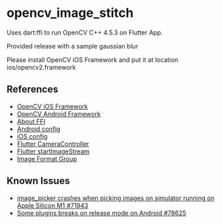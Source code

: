 # opencv_image_stitch

Uses dart:ffi to run OpenCV C++ 4.5.3 on Flutter App.

Provided release with a sample gaussian blur

Please install OpenCV iOS Framework and put it at location ios/opencv2.framework

## References

- [OpenCV iOS Framework](https://sourceforge.net/projects/opencvlibrary/files/4.5.3/opencv-4.5.3-ios-framework.zip/download)
- [OpenCV Android Framework](https://sourceforge.net/projects/opencvlibrary/files/4.5.3/opencv-4.5.3-android-sdk.zip/download)
- [About FFI](https://www.youtube.com/watch?v=2MMK7YoFgaA)
- [Android config](https://www.flutterclutter.dev/flutter/tutorials/implementing-edge-detection-in-flutter/2020/1509/)
- [iOS config](https://www.raywenderlich.com/21512310-calling-native-libraries-in-flutter-with-dart-ffi#toc-anchor-015)
- [Flutter CameraController](https://flutter.dev/docs/cookbook/plugins/picture-using-camera)
- [Flutter startImageStream](https://pub.dev/documentation/camera/latest/camera/CameraController/startImageStream.html)
- [Image Format Group](https://github.com/flutter/flutter/issues/26348#issuecomment-796566914)

## Known Issues

- [image_picker crashes when picking images on simulator running on Apple Silicon M1 #71943](https://github.com/flutter/flutter/issues/71943)
- [Some plugins breaks on release mode on Android #78625](https://github.com/flutter/flutter/issues/78625)
